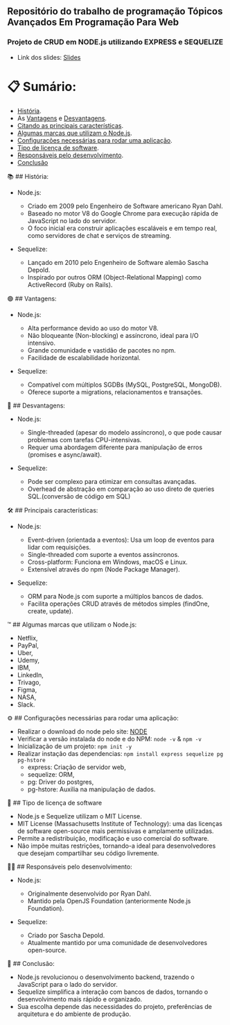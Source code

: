 <h2> Repositório do trabalho de programação Tópicos Avançados Em Programação Para Web </h2>

<h3>Projeto de CRUD em NODE.js utilizando EXPRESS e SEQUELIZE</h3>

 - Link dos slides: [Slides](https://docs.google.com/presentation/d/1XN0LBRwP32VGEiia70NV_74Qh7ZjCXm5P4ggEDIqC5E/edit?usp=sharing)

# 📋 Sumário:
 - [História](#História).
 - As [Vantagens](#Vantagens) e [Desvantagens](#Desvantagens).
 - [Citando as principais características](#Principais-características).
 - [Algumas marcas que utilizam o Node.js](#Algumas-marcas-que-utilizam-o-Node.js).
 - [Configurações necessárias para rodar uma aplicação](#Configurações-necessárias-para-rodar-uma-aplicação).
 - [Tipo de licença de software](#Tipode-licença-de-software).
 - [Responsáveis pelo desenvolvimento](#Responsáveis-pelo-desenvolvimento).
 - [Conclusão](#Conclusão)

📚 ## História:
  - Node.js:
      - Criado em 2009 pelo Engenheiro de Software americano Ryan Dahl.
      - Baseado no motor V8 do Google Chrome para execução rápida de JavaScript no lado do servidor.
      - O foco inicial era construir aplicações escaláveis e em tempo real, como servidores de chat e serviços de streaming.
 
   - Sequelize:
     - Lançado em 2010 pelo Engenheiro de Software alemão Sascha Depold.
     - Inspirado por outros ORM (Object-Relational Mapping) como ActiveRecord (Ruby on Rails).
   
🟢 ## Vantagens:
  - Node.js:
      - Alta performance devido ao uso do motor V8.
      - Não bloqueante (Non-blocking) e assíncrono, ideal para I/O intensivo.
      - Grande comunidade e vastidão de pacotes no npm.
      - Facilidade de escalabilidade horizontal.
 
   - Sequelize:
     - Compatível com múltiplos SGDBs (MySQL, PostgreSQL, MongoDB).
     - Oferece suporte a migrations, relacionamentos e transações.
   
🔴 ## Desvantagens:
  - Node.js:
      - Single-threaded (apesar do modelo assíncrono), o que pode causar problemas com tarefas CPU-intensivas.
      - Requer uma abordagem diferente para manipulação de erros (promises e async/await).
 
   - Sequelize:
     - Pode ser complexo para otimizar em consultas avançadas.
     - Overhead de abstração em comparação ao uso direto de queries SQL.(conversão de código em SQL)

🛠️ ## Principais características:
  - Node.js:
      - Event-driven (orientada a eventos): Usa um loop de eventos para lidar com requisições.
      - Single-threaded com suporte a eventos assíncronos.
      - Cross-platform: Funciona em Windows, macOS e Linux.
      - Extensível através do npm (Node Package Manager).
 
   - Sequelize:
     - ORM para Node.js com suporte a múltiplos bancos de dados.
     - Facilita operações CRUD através de métodos simples (findOne, create, update).

™️ ##  Algumas marcas que utilizam o Node.js:
  - Netflix,
  - PayPal,
  - Uber,
  - Udemy,
  - IBM,
  - LinkedIn,
  - Trivago,
  - Figma,
  - NASA,
  - Slack.

⚙️ ## Configurações necessárias para rodar uma aplicação:
  - Realizar o download do node pelo site: [NODE](https://nodejs.org/pt)
  - Verificar a versão instalada do node e do NPM: `node -v` & `npm -v`
  - Inicialização de um projeto: `npm init -y`
  - Realizar instação das dependencias: `npm install express sequelize pg pg-hstore`
     - express: Criação de servidor web,
     - sequelize: ORM,
     - pg: Driver do postgres,
     - pg-hstore: Auxilia na manipulação de dados.


📝 ## Tipo de licença de software
  - Node.js e Sequelize utilizam o MIT License.
  - MIT License (Massachusetts Institute of Technology): uma das licenças de software open-source mais permissivas e amplamente utilizadas.
  - Permite a redistribuição, modificação e uso comercial do software.
  - Não impõe muitas restrições, tornando-a ideal para desenvolvedores que desejam compartilhar seu código livremente.

👷‍♂️ ## Responsáveis pelo desenvolvimento:
  - Node.js:
      - Originalmente desenvolvido por Ryan Dahl.
      - Mantido pela OpenJS Foundation (anteriormente Node.js Foundation).
        
   - Sequelize:
     - Criado por Sascha Depold.
     - Atualmente mantido por uma comunidade de desenvolvedores open-source.
   
🤔 ## Conclusão:
   - Node.js revolucionou o desenvolvimento backend, trazendo o JavaScript para o lado do servidor.
   - Sequelize simplifica a interação com bancos de dados, tornando o desenvolvimento mais rápido e organizado.
   - Sua escolha depende das necessidades do projeto, preferências de arquitetura e do ambiente de produção.




   



 

 

 



